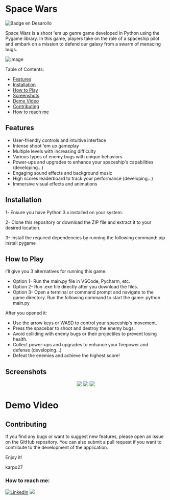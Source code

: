 # Space Wars
![Badge en Desarollo](https://img.shields.io/badge/STATUS-%20DEVELOPMENT-green)

Space Wars is a shoot 'em up genre game developed in Python using the Pygame library. 
In this game, players take on the role of a spaceship pilot and embark on a mission to defend our galaxy from a swarm of menacing bugs.

![image](https://github.com/karpo27/Space_Wars/assets/54405665/f71fdba4-3a4c-4041-ab01-7f91c508ffc7)

Table of Contents:

- [Features](#Features)
- [Installation](#Installation)
- [How to Play](#How-to-Play)
- [Screenshots](#Screenshots)
- [Demo Video](#Demo-Video)
- [Contributing](#Contributing)
- [How to reach me](#How-to-reach-me)

## Features
- User-friendly controls and intuitive interface
- Intense shoot 'em up gameplay
- Multiple levels with increasing difficulty
- Various types of enemy bugs with unique behaviors
- Power-ups and upgrades to enhance your spaceship's capabilities (developing...)
- Engaging sound effects and background music
- High scores leaderboard to track your performance (developing...)
- Immersive visual effects and animations

## Installation

1- Ensure you have Python 3.x installed on your system.

2- Clone this repository or download the ZIP file and extract it to your desired location.

3- Install the required dependencies by running the following command: pip install pygame

## How to Play

I'll give you 3 alternatives for running this game:

- Option 1- Run the main.py file in VSCode, Pycharm, etc.
- Option 2- Run .exe file directly after you download the files.
- Option 3- Open a terminal or command prompt and navigate to the game directory. Run the following command to start the game: python main.py

After you opened it:

- Use the arrow keys or WASD to control your spaceship's movement.
- Press the spacebar to shoot and destroy the enemy bugs.
- Avoid colliding with enemy bugs or their projectiles to prevent losing health.
- Collect power-ups and upgrades to enhance your firepower and defense (developing...)
- Defeat the enemies and achieve the highest score!

## Screenshots
<p align="center">
  <img src="https://github.com/karpo27/Space_Wars/assets/54405665/8092511f-b382-4013-a550-98bb4d7314f7">
  <img src="https://github.com/karpo27/Space_Wars/assets/54405665/d3f8d6c7-99d2-4d4d-b2ea-a42ccfa364a5">
  <img src="https://github.com/karpo27/Space_Wars/assets/54405665/1234f6d9-744b-4841-96e3-6315169f0f03">
</p>

# Demo Video

## Contributing
If you find any bugs or want to suggest new features, please open an issue on the GitHub repository. You can also submit a pull request if you want to contribute to the development of the application.

Enjoy it!

karpo27

### How to reach me:

[![LinkedIn](https://img.shields.io/badge/LinkedIn-0077B5?style=for-the-badge&logo=linkedin&logoColor=white)](https://www.linkedin.com/in/julian-giudice-940771a1/)
<a href = "mailto:juliangiudice@hotmail.com"><img src="https://img.shields.io/badge/Gmail-D14836?style=for-the-badge&logo=gmail&logoColor=white" target="_blank"></a>
